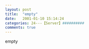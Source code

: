 ```yaml
---
layout: post
title:  "empty"
date:   2001-01-10 15:14:24
categories: 24---【Server】##########
comments: true
---
```

empty

